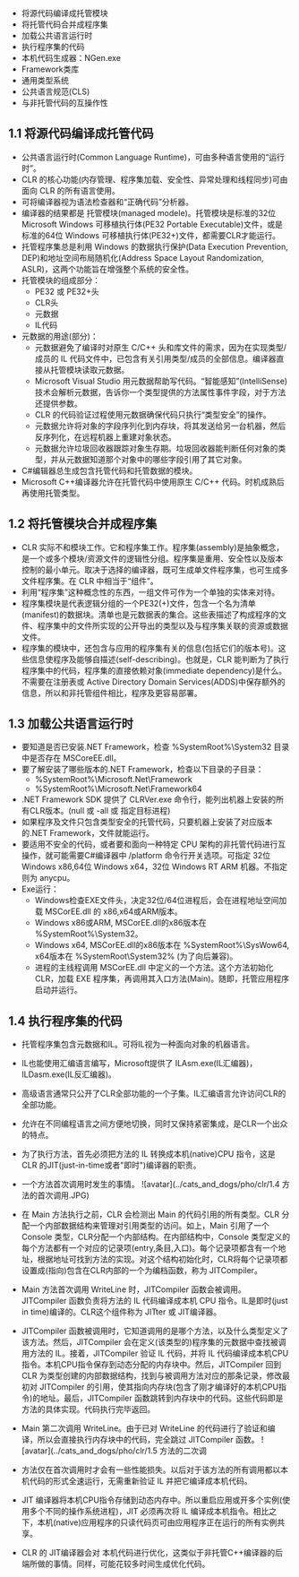 - 将源代码编译成托管模块
- 将托管代码合并成程序集
- 加载公共语言运行时
- 执行程序集的代码
- 本机代码生成器：NGen.exe
- Framework类库
- 通用类型系统
- 公共语言规范(CLS)
- 与非托管代码的互操作性

## 1.1 将源代码编译成托管代码
- 公共语言运行时(Common Language Runtime)，可由多种语言使用的“运行时”。
- CLR 的核心功能(内存管理、程序集加载、安全性、异常处理和线程同步)可由面向 CLR 的所有语言使用。
- 可将编译器视为语法检查器和“正确代码”分析器。
- 编译器的结果都是 托管模块(managed modele)。托管模块是标准的32位 Microsoft Windows 可移植执行体(PE32 Portable Executable)文件，或是标准的64位 Windows 可移植执行体(PE32+)文件，都需要CLR才能运行。
- 托管程序集总是利用 Windows 的数据执行保护(Data Execution Prevention, DEP)和地址空间布局随机化(Address Space Layout Randomization, ASLR)，这两个功能旨在增强整个系统的安全性。
- 托管模块的组成部分：
	- PE32 或 PE32+头
	- CLR头
	- 元数据
	- IL代码
- 元数据的用途(部分)：
	- 元数据避免了编译时对原生 C/C++ 头和库文件的需求，因为在实现类型/成员的 IL 代码文件中，已包含有关引用类型/成员的全部信息。编译器直接从托管模块读取元数据。
	- Microsoft Visual Studio 用元数据帮助写代码。“智能感知”(IntelliSense)技术会解析元数据，告诉你一个类型提供的方法属性事件字段，对于方法还提供参数。
	- CLR 的代码验证过程使用元数据确保代码只执行“类型安全”的操作。
	- 元数据允许将对象的字段序列化到内存块，将其发送给另一台机器，然后反序列化，在远程机器上重建对象状态。
	- 元数据允许垃圾回收器跟踪对象生存期。垃圾回收器能判断任何对象的类型，并从元数据知道那个对象中的哪些字段引用了其它对象。
- C#编辑器总生成包含托管代码和托管数据的模块。
- Microsoft C++编译器允许在托管代码中使用原生 C/C++ 代码。时机成熟后再使用托管类型。

## 1.2 将托管模块合并成程序集
- CLR 实际不和模块工作。它和程序集工作。程序集(assembly)是抽象概念，是一个或多个模块/资源文件的逻辑性分组。程序集是重用、安全性以及版本控制的最小单元。取决于选择的编译器，既可生成单文件程序集，也可生成多文件程序集。在 CLR 中相当于“组件”。
- 利用“程序集”这种概念性的东西，一组文件可作为一个单独的实体来对待。
- 程序集模块是代表逻辑分组的一个PE32(+)文件，包含一个名为清单(manifest)的数据块。清单也是元数据表的集合。这些表描述了构成程序的文件、程序集中的文件所实现的公开导出的类型以及与程序集关联的资源或数据文件。
- 程序集的模块中，还包含与应用的程序集有关的信息(包括它们的版本号)。这些信息使程序及能够自描述(self-describing)。也就是，CLR 能判断为了执行程序集中的代码，程序集的直接依赖对象(immediate dependency)是什么。不需要在注册表或 Active Directory Domain Services(ADDS)中保存额外的信息，所以和非托管组件相比，程序及更容易部署。

## 1.3 加载公共语言运行时
- 要知道是否已安装.NET Framework，检查 %SystemRoot%\System32 目录中是否存在 MSCoreEE.dll。
- 要了解安装了哪些版本的.NET Framework，检查以下目录的子目录：
	- %SystemRoot%\Microsoft.Net\Framework
	- %SystemRoot%\Microsoft.Net\Framework64
- .NET Framework SDK 提供了 CLRVer.exe 命令行，能列出机器上安装的所有CLR版本。(null 或 -all 或 指定目标进程)
- 如果程序及文件只包含类型安全的托管代码，只要机器上安装了对应版本的.NET Framework，文件就能运行。
- 要适用不安全的代码，或者要和面向一种特定 CPU 架构的非托管代码进行互操作，就可能需要C#编译器中 /platform 命令行开关选项。可指定 32位 Windows x86,64位 Windows x64，32位 Windows RT ARM 机器。不指定则为 anycpu。
- Exe运行：
	- Windows检查EXE文件头，决定32位/64位进程后，会在进程地址空间加载 MSCorEE.dll 的 x86,x64或ARM版本。
	- Windows x86或ARM, MSCorEE.dll的x86版本在 %SystemRoot%\System32。
	- Windows x64, MSCorEE.dll的x86版本在 %SystemRoot%\SysWow64, x64版本在 %SystemRoot\System32% (为了向后兼容)。
	- 进程的主线程调用 MSCorEE.dll 中定义的一个方法。这个方法初始化 CLR，加载 EXE 程序集，再调用其入口方法(Main)。随即，托管应用程序启动并运行。

## 1.4 执行程序集的代码
- 托管程序集包含元数据和IL。可将IL视为一种面向对象的机器语言。
- IL也能使用汇编语言编写，Microsoft提供了 ILAsm.exe(IL汇编器)，ILDasm.exe(IL反汇编器)。
- 高级语言通常只公开了CLR全部功能的一个子集。IL汇编语言允许访问CLR的全部功能。
- 允许在不同编程语言之间方便地切换，同时又保持紧密集成，是CLR一个出众的特点。
- 为了执行方法，首先必须把方法的 IL 转换成本机(native)CPU 指令，这是 CLR 的JIT(just-in-time或者"即时")编译器的职责。

- 一个方法首次调用时发生的事情。
![avatar](../cats_and_dogs/pho/clr/1.4 方法的首次调用.JPG)

- 在 Main 方法执行之前，CLR 会检测出 Main 的代码引用的所有类型。CLR 分配一个内部数据结构来管理对引用类型的访问。如上，Main 引用了一个 Console 类型，CLR分配一个内部结构。在内部结构中，Console 类型定义的每个方法都有一个对应的记录项(entry,条目,入口)。每个记录项都含有一个地址，根据地址可找到方法的实现。对这个结构初始化时，CLR将每个记录项都设置成(指向)包含在CLR内部的一个为编档函数，称为 JITCompiler。
- Main 方法首次调用 WriteLine 时，JITCompiler 函数会被调用。JITCompiler 函数负责将方法的 IL 代码编译成本机 CPU 指令。IL是即时(just in time)编译的。CLR这个组件称为 JITter 或 JIT编译器。
- JITCompiler 函数被调用时，它知道调用的是哪个方法，以及什么类型定义了该方法。然后，JITCompiler 会在定义(该类型的)程序集的元数据中查找被调用方法的 IL。接着，JITCompiler 验证 IL 代码，并将 IL 代码编译成本机CPU指令。本机CPU指令保存到动态分配的内存块中。然后，JITCompiler 回到 CLR 为类型创建的内部数据结构，找到与被调用方法对应的那条记录，修改最初对 JITCompiler 的引用，使其指向内存块(包含了刚才编译好的本机CPU指令)的地址。最后，JITCompiler 函数跳转到内存块中的代码。这些代码即是方法的具体实现。代码执行完毕返回。
- Main 第二次调用 WriteLine。由于已对 WriteLine 的代码进行了验证和编译，所以会直接执行内存块中的代码，完全跳过 JITCompiler 函数。
![avatar](../cats_and_dogs/pho/clr/1.5 方法的二次调

- 方法仅在首次调用时才会有一些性能损失。以后对于该方法的所有调用都以本机代码的形式全速运行，无需重新验证 IL 并把它编译成本机代码。
- JIT 编译器将本机CPU指令存储到动态内存中。所以重启应用或开多个实例(使用多个不同的操作系统进程)，JIT 必须再次将 IL 编译成本机指令。相比之下，本机(native)应用程序的只读代码页可由应用程序正在运行的所有实例共享。
- CLR 的 JIT编译器会对 本机代码进行优化，这类似于非托管C++编译器的后端所做的事情。同样，可能花较多时间生成优化代码。














